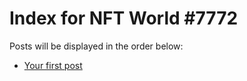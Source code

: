 # Index for NFT World #7772
Posts will be displayed in the order below:

- [Your first post](./001-first.md)

